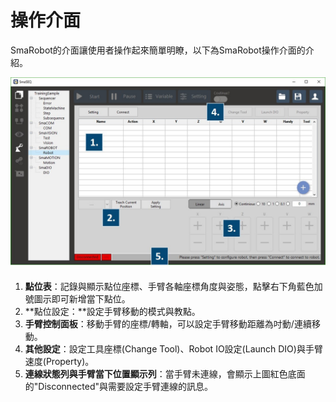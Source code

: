 # 操作介面

SmaRobot的介面讓使用者操作起來簡單明瞭，以下為SmaRobot操作介面的介紹。

![SmaRobot&#x64CD;&#x4F5C;&#x4ECB;&#x9762;](../.gitbook/assets/1-1.jpg)

1. **點位表**：記錄與顯示點位座標、手臂各軸座標角度與姿態，點擊右下角藍色加號圖示即可新增當下點位。
2. **點位設定：**設定手臂移動的模式與教點。
3. **手臂控制面板**：移動手臂的座標/轉軸，可以設定手臂移動距離為吋動/連續移動。
4. **其他設定**：設定工具座標\(Change Tool\)、Robot IO設定\(Launch DIO\)與手臂速度\(Property\)。
5. **連線狀態列與手臂當下位置顯示列**：當手臂未連線，會顯示上圖紅色底面的"Disconnected"與需要設定手臂連線的訊息。

